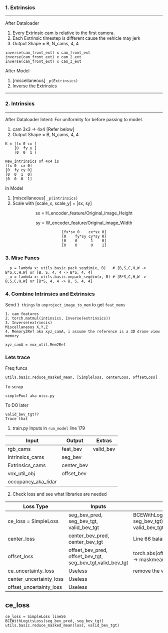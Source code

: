 ### 1. Extrinsics
---
After Dataloader
1. Every Extrinsic cam is relative to the first camera.
2. Each Extrinsic timestep is different cause the vehicle may jerk
3. Output Shape = B, N_cams, 4, 4

```
inverse(cam_front_ext) x cam_front_ext
inverse(cam_front_ext) x cam_2_ext
inverse(cam_front_ext) x cam_3_ext
```

After Model
1. [miscellaneous] `_p(Extrinsics)`
2. Inverse the Extrinsics

---

### 2. Intrinsics
---
After Dataloader
Intent: For uniformity for before passing to model.
1. cam 3x3 -> 4x4  [Refer below]
2. Output Shape = B, N_cams, 4, 4
```
K = [fx 0 cx ]
    [0  fy y ]
    [0  0  1 ]

New_intrinsics of 4x4 is
[fx 0  cx 0]
[0  fy cy 0]
[0  0  1  0]
[0  0  0  1]
```
In Model
1. [miscellaneous] `_p(intrinsics)`
2. Scale with [scale_x, scale_y] = [sx, sy]
<div align="center">
sx = H_encoder_feature/Original_image_Height

sy = W_encoder_feature/Original_image_Width

```
[fx*sx 0    cx*sx 0]
[0    fy*sy cy*sy 0]
[0    0      1    0]
[0    0      0    1]
```
</div>

### 3. Misc Funcs
```
__p = lambda x: utils.basic.pack_seqdim(x, B)   # [B,S,C,H,W -> B*S,C,H,W] or [B, S, 4, 4 -> B*S, 4, 4]
__u = lambda x: utils.basic.unpack_seqdim(x, B) # [B*S,C,H,W -> B,S,C,H,W] or [B*S, 4, 4 -> B, S, 4, 4]
```

### 4. Combine Intrinsics and Extrinsics
Send `3 things` to `unproject_image_to_mem` to get `feat_mems`
```
1. cam features
2. torch.matmul(intinsics, Inverse(extrinsics))
3. Inverse(extrincis)
Miscellaneous X,Y,Z
4. Memory2Ref aka xyz_camA, i assume the reference is a 3D drone view memory
```
`xyz_camA = vox_util.Mem2Ref`


### Lets trace
Freq funcs
```
utils.basic.reduce_masked_mean, [Simpleloss, centerLoss, offsetLoss]
```
To scrap
```
simplePool aka misc.py
```
To DO later
```
valid_bev_tgt??
Trace that
```

1. train.py Inputs in `run_model` line 179


|        Input        |   Output    |   Extras    |
|---------------------|-------------|-------------|
| rgb_cams            | feat_bev    |  valid_bev  |
| Intrinsics_cams     | seg_bev     |           |
| Extrinsics_cams     | center_bev  |           |
| vox_util_obj        | offset_bev  |           |
| occupancy_aka_lidar |             |           |


2. Check loss and see what libraries are needed

| Loss Type                | Inputs                                   | Functions |
|--------------------------|------------------------------------------|----------|
| ce_loss = SimpleLoss     | seg_bev_pred, seg_bev_tgt, valid_bev_tgt | BCEWithLogitsLoss(seg_bev_pred, seg_bev_tgt), reduce_masked_mean(loss, valid_bev_tgt)         |
| center_loss              | center_bev_pred, center_bev_tgt          | Line 66 balanced_mse_loss         |
| offset_loss              | offset_bev_pred, offset_bev_tgt, seg_bev_tgt,valid_bev_tgt | torch.abs(offset_pred,offset_tgt).sum(dim=1) -> maskmean(loss, segtgt*validtgt) |
| ce_uncertainty_loss      |    Useless      |    remove the weights of these 3 from model      |
| center_uncertainty_loss  |    Useless      |          |
| offset_uncertainty_loss  |    Useless      |          |

ce_loss
---
```
ce_loss = SimpleLoss line56
BCEWithLogitsLoss(seg_bev_pred, seg_bev_tgt)
utils.basic.reduce_masked_mean(loss, valid_bev_tgt)
```